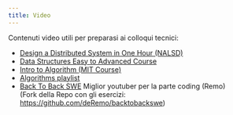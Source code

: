 ```yaml
---
title: Video
---
```


Contenuti video utili per preparasi ai colloqui tecnici:

- [Design a Distributed System in One Hour (NALSD)](https://www.youtube.com/watch?v=bOXkgMuVuYY)
- [Data Structures Easy to Advanced Course](https://www.youtube.com/watch?v=RBSGKlAvoiM)
- [Intro to Algorithm (MIT Course)](https://www.youtube.com/playlist?list=PLUl4u3cNGP63EdVPNLG3ToM6LaEUuStEY)
- [Algorithms playlist](https://www.youtube.com/playlist?list=PLDN4rrl48XKpZkf03iYFl-O29szjTrs_O)
- [Back To Back SWE](https://www.youtube.com/channel/UCmJz2DV1a3yfgrR7GqRtUUA) Miglior youtuber per la parte coding (Remo) <br />
  (Fork della Repo con gli esercizi: https://github.com/deRemo/backtobackswe)
